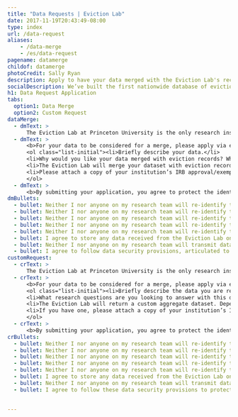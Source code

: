 ```yaml
---
title: "Data Requests | Eviction Lab"
date: 2017-11-19T20:43:49-08:00
type: index
url: /data-request
aliases:
    - /data-merge
    - /es/data-request
pagename: datamerge
childof: datamerge
photoCredit: Sally Ryan
description: Apply to have your data merged with the Eviction Lab's records.
socialDescription: We’ve built the first nationwide database of evictions. 
h1: Data Request Application
tabs:
  option1: Data Merge
  option2: Custom Request
dataMerge:
  - dmText: > 
      The Eviction Lab at Princeton University is the only research institution to collect and clean every eviction record in America. These eviction records can be merged with other data sources, by name and address, to provide previously unknown information about eviction experiences in other data sources. All these merges will take place in the Eviction Lab at no costs.
  - dmText: >
      <b>For your data to be considered for a merge, please apply via email to <a href="mailto:data.merge@evictionlab.org">data.merge@evictionlab.org</a> and answer all the following questions:</b>
      <ol class="list-initial"><li>Briefly describe your data.</li>
      <li>Why would you like your data merged with eviction records? What questions do you hope to answer?</li>
      <li>The Eviction Lab will merge your dataset with eviction records, merging on research subjects’ name and address. It will then return de-identified data to you, listing only case IDs and eviction information. Please describe the security measures you will take to house the de-identified data we provide to you, as well as how you will protect the confidentiality of evicted people represented in your dataset.</li>
      <li>Please attach a copy of your institution’s IRB approval/exemption.</li>
      </ol>
  - dmText: >
      <b>By submitting your application, you agree to protect the identities of evicted persons by following this research protocol:</b>
dmBullets: 
  - bullet: Neither I nor anyone on my research team will re-identify the data and publish the names and addresses of evicted persons in any form. 
  - bullet: Neither I nor anyone on my research team will re-identify the data and distribute individual-level eviction data to outside persons or entities.
  - bullet: Neither I nor anyone on my research team will re-identify the data and send individual-level eviction data through an unsecured email server, social media platforms, or other unsecured modes.
  - bullet: Neither I nor anyone on my research team will re-identify the data and transfer individual-level eviction data onto personal computers or other devices.
  - bullet: Neither I nor anyone on my research team will re-identify the data and share them with persons who are not affiliated with my research team.
  - bullet: I agree to store any data received from the Eviction Lab on a password-protected encrypted server, to which only I and my research team will have access. If the data is stored on a physical hard drive, it will be kept in a locked/secure location at all times.
  - bullet: Neither I nor anyone on my research team will transmit data received by the Eviction Lab outside of the approved password-protected encrypted server.
  - bullet: I agree to follow data security provisions, articulated to my IRB, to protect the confidentiality of my research subjects and ensure that only approved research team members will have access to their personally identifiable information.
customRequest:
  - crText: > 
      The Eviction Lab at Princeton University is the only research institution to collect and clean every eviction record in America. Outside researchers may submit requests for custom aggregate datasets that are not currently available on evictionlab.org. The Eviction Lab will review the requests and approve/deny based on time constraints, project merit, and outside researchers’ ability to meet data security requirements. All requests will take place in the Eviction Lab with no costs.
  - crText: >
      <b>For your data to be considered for a merge, please apply via email to <a href="mailto:data.merge@evictionlab.org">data.merge@evictionlab.org</a> and answer all the following questions:</b>
      <ol class="list-initial"><li>Briefly describe the data you are requesting from the Eviction Lab.</li>
      <li>What research questions are you looking to answer with this data? Why does the data currently available on the website not meet your needs?</li>
      <li>The Eviction Lab will return a custom aggregate dataset. Depending on the request, this information may contain data about the number of evictions that took place in a small geographic area, which presents a risk for re-identification of evicted people. Please detail the steps you will take to protect the personal identifiable information of evicted people.</li>
      <li>If you have one, please attach a copy of your institution’s IRB approval/exemption.</li>
      </ol>
  - crText: >
      <b>By submitting your application, you agree to protect the identities of evicted persons by following this research protocol:</b>
crBullets: 
  - bullet: Neither I nor anyone on my research team will re-identify the data and publish the names and addresses of evicted persons in any form. 
  - bullet: Neither I nor anyone on my research team will re-identify the data and distribute individual-level eviction data to outside persons or entities.
  - bullet: Neither I nor anyone on my research team will re-identify the data and send individual-level eviction data through an unsecured email server, social media platforms, or other unsecured modes.
  - bullet: Neither I nor anyone on my research team will re-identify the data and transfer individual-level eviction data onto personal computers or other devices.
  - bullet: Neither I nor anyone on my research team will re-identify the data and share them with persons who are not affiliated with my research team.
  - bullet: I agree to store any data received from the Eviction Lab on a password-protected encrypted server, to which only I and my research team will have access. If the data is stored on a physical hard drive, it will be kept in a locked/secure location at all times.
  - bullet: Neither I nor anyone on my research team will transmit data received by the Eviction Lab outside of the approved password-protected encrypted server.
  - bullet: I agree to follow these data security provisions to protect the confidentiality of evicted people and ensure that only approved research team members will have access to data received by the Eviction Lab.
  
       
---
```



